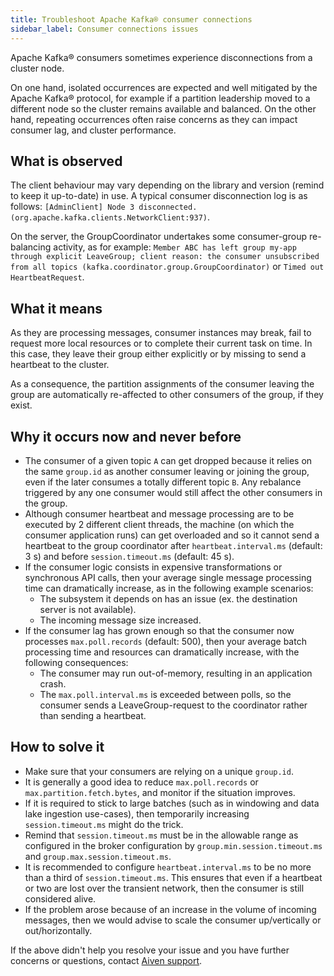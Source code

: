 ```yaml
---
title: Troubleshoot Apache Kafka® consumer connections
sidebar_label: Consumer connections issues
---
```


Apache Kafka® consumers sometimes experience disconnections from a cluster node.

On one hand, isolated occurrences are expected and well mitigated by the Apache
Kafka® protocol, for example if a partition leadership moved to a different
node so the cluster remains available and balanced. On the other hand,
repeating occurrences often raise concerns as they can impact consumer lag, and
cluster performance.

## What is observed

The client behaviour may vary depending on the library and version
(remind to keep it up-to-date) in use. A typical consumer disconnection
log is as follows:
`[AdminClient] Node 3 disconnected. (org.apache.kafka.clients.NetworkClient:937)`.

On the server, the GroupCoordinator undertakes some consumer-group
re-balancing activity, as for example:
`Member ABC has left group my-app through explicit LeaveGroup; client reason: the consumer unsubscribed from all topics (kafka.coordinator.group.GroupCoordinator)`
or `Timed out HeartbeatRequest`.

## What it means

As they are processing messages, consumer instances may break, fail to
request more local resources or to complete their current task on time.
In this case, they leave their group either explicitly or by missing to
send a heartbeat to the cluster.

As a consequence, the partition assignments of the consumer leaving the
group are automatically re-affected to other consumers of the group, if
they exist.

## Why it occurs now and never before

-   The consumer of a given topic `A` can get dropped because it relies
    on the same `group.id` as another consumer leaving or joining the
    group, even if the later consumes a totally different topic `B`. Any
    rebalance triggered by any one consumer would still affect the other
    consumers in the group.
-   Although consumer heartbeat and message processing are to be
    executed by 2 different client threads, the machine (on which the
    consumer application runs) can get overloaded and so it cannot send
    a heartbeat to the group coordinator after `heartbeat.interval.ms`
    (default: 3 s) and before `session.timeout.ms` (default: 45 s).
-   If the consumer logic consists in expensive transformations or
    synchronous API calls, then your average single message processing
    time can dramatically increase, as in the following example
    scenarios:
    -   The subsystem it depends on has an issue (ex. the destination
        server is not available).
    -   The incoming message size increased.
-   If the consumer lag has grown enough so that the consumer now
    processes `max.poll.records` (default: 500), then your average batch
    processing time and resources can dramatically increase, with the
    following consequences:
    -   The consumer may run out-of-memory, resulting in an application
        crash.
    -   The `max.poll.interval.ms` is exceeded between polls, so the
        consumer sends a LeaveGroup-request to the coordinator rather
        than sending a heartbeat.

## How to solve it

-   Make sure that your consumers are relying on a unique `group.id`.
-   It is generally a good idea to reduce `max.poll.records` or
    `max.partition.fetch.bytes`, and monitor if the situation
    improves.
-   If it is required to stick to large batches (such as in windowing
    and data lake ingestion use-cases), then temporarily increasing
    `session.timeout.ms` might do the trick.
-   Remind that `session.timeout.ms` must be in the allowable range as
    configured in the broker configuration by
    `group.min.session.timeout.ms` and `group.max.session.timeout.ms`.
-   It is recommended to configure `heartbeat.interval.ms` to be no more
    than a third of `session.timeout.ms`. This ensures that even if a
    heartbeat or two are lost over the transient network, then the
    consumer is still considered alive.
-   If the problem arose because of an increase in the volume of
    incoming messages, then we would advise to scale the consumer
    up/vertically or out/horizontally.

If the above didn't help you resolve your issue and you have further
concerns or questions, contact [Aiven support](mailto:support@aiven.io).
